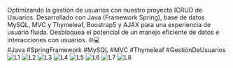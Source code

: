 Optimizando la gestión de usuarios con nuestro proyecto ICRUD de Usuarios. Desarrollado con Java (Framework Spring), base de datos MySQL, MVC y Thymeleaf, Boostrap5 y AJAX para una experiencia de usuario fluida. 
Desbloquea el potencial de un manejo eficiente de datos e interacciones con usuarios. 🌐💻  
#Java #SpringFramework #MySQL #MVC #Thymeleaf #GestiónDeUsuarios
![L1](https://github.com/floreschris/ICRUD-Clientes-Ajax-Spring-Thymelaf/assets/97532730/687da91b-8048-4904-9ac2-f4d3bd9b9df4)
![L2](https://github.com/floreschris/ICRUD-Clientes-Ajax-Spring-Thymelaf/assets/97532730/5d00e401-4aef-46fb-b0f4-f8fd696037f1)
![L3](https://github.com/floreschris/ICRUD-Clientes-Ajax-Spring-Thymelaf/assets/97532730/fea9fd83-c391-44f4-a99a-3162f24faf57)
![L4](https://github.com/floreschris/ICRUD-Clientes-Ajax-Spring-Thymelaf/assets/97532730/c1af465f-8153-41ca-8a2e-73936135d1a8)
![L5](https://github.com/floreschris/ICRUD-Clientes-Ajax-Spring-Thymelaf/assets/97532730/b4577af0-e156-4eb7-96db-030464e06e2f)
![L6](https://github.com/floreschris/ICRUD-Clientes-Ajax-Spring-Thymelaf/assets/97532730/4c595059-7730-467c-bb50-4519bc5d4ee4)
![L7](https://github.com/floreschris/ICRUD-Clientes-Ajax-Spring-Thymelaf/assets/97532730/47399e2e-ea96-4d28-a54a-29625e2aea3f)
![L8](https://github.com/floreschris/ICRUD-Clientes-Ajax-Spring-Thymelaf/assets/97532730/7a5abf40-60b2-4b05-91f0-33a4e8a5e091)
